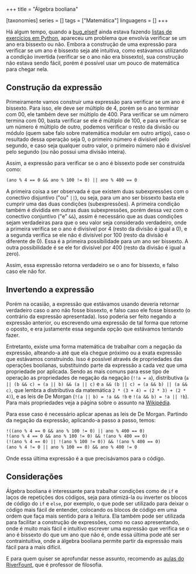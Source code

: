 +++
title = "Álgebra booliana"

[taxonomies]
series = []
tags = ["Matemática"]
linguagens = []
+++

Há algum tempo, quando a [bug_elseif](https://www.twitch.tv/bug_elseif) ainda estava fazendo [listas de exercícios em Python](https://wiki.python.org.br/ListaDeExercicios), apareceu um problema que envolvia verificar se um ano era bissexto ou não. Embora a construção de uma expressão para verificar se um ano é bissexto seja até intuitiva, como estávamos utilizando a condição invertida (verificar se o ano não era bissexto), sua construção não estava sendo fácil, porém é possível usar um pouco de matemática para chegar nela.

## Construção da expressão

Primeiramente vamos construir uma expressão para verificar se um ano é bissexto. Para isso, ele deve ser múltiplo de 4, porém se o ano terminar com 00, ele também deve ser múltiplo de 400. Para verificar se um número termina com 00, basta verificar se ele é múltiplo de 100, e para verificar se um número é múltiplo de outro, podemos verificar o resto da divisão ou módulo (quem sabe falo sobre matemática modular em outro artigo), caso o resultado dessa operação seja 0, o primeiro número é divisível pelo segundo, e caso seja qualquer outro valor, o primeiro número não é divisível pelo segundo (ou não possui uma divisão inteira).

Assim, a expressão para verificar se o ano é bissexto pode ser construída como:

```txt
(ano % 4 == 0 && ano % 100 != 0) || ano % 400 == 0
```

A primeira coisa a ser observada é que existem duas subexpressões com o conectivo disjuntivo ("ou" `||`), ou seja, para um ano ser bissexto basta ele cumprir uma das duas condições (subexpressões). A primeira condição também é dividida em outras duas subexpressões, porém dessa vez com o conectivo conjuntivo ("e" `&&`), assim é necessário que as duas condições sejam verdadeiras para que o seu valor seja considerado verdadeiro, onde a primeira verifica se o ano é divisível por 4 (resto da divisão é igual a 0), e a segunda verifica se ele não é divisível por 100 (resto da divisão é diferente de 0). Essa é a primeira possibilidade para um ano ser bissexto. A outra possibilidade é se ele for divisível por 400 (resto da divisão é igual a zero).

Assim, essa expressão retorna verdadeiro se o ano for bissexto, e falso caso ele não for.

## Invertendo a expressão

Porém na ocasião, a expressão que estávamos usando deveria retornar verdadeiro caso o ano não fosse bissexto, e falso caso ele fosse bissexto (o contrário da expressão apresentada). Isso poderia ser feito negando a expressão anterior, ou escrevendo uma expressão de tal forma que retorne o oposto, e era justamente essa segunda opção que estávamos tentando fazer.

Entretanto, existe uma forma matemática de trabalhar com a negação da expressão, alteando-a até que ela chegue próximo ou a exata expressão que estávamos construindo. Isso é possível através de propriedades das operações boolianas, substituindo parte da expressão a cada vez que uma propriedade por aplicada. Sendo as mais comuns para esse tipo de operação as propriedades de negação da negação (`!!a = a`), distributiva (`a || (b && c) = (a || b) && (a || c)` e `a && (b || c) = (a && b) || (a && c)`, que lembra a distributiva da matemática `2 * (3 + 4) = (2 * 3) + (2 * 4)`), e as leis de De Morgan (`!(a || b) = !a && !b` e `!(a && b) = !a || !b`). Para mais propriedades veja a página sobre o assunto na [Wikipédia](https://pt.wikipedia.org/wiki/Álgebra_booliana).

Para esse caso é necessário aplicar apenas as leis de De Morgan. Partindo da negação da expressão, aplicando-a passo a passo, temos:

```txt
!((ano % 4 == 0 && ano % 100 != 0) || ano % 400 == 0)
!(ano % 4 == 0 && ano % 100 != 0) && !(ano % 400 == 0)
(!(ano % 4 == 0) || !(ano % 100 != 0)) && !(ano % 400 == 0)
(ano % 4 != 0 || ano % 100 == 0) && ano % 400 != 0
```

Onde essa última expressão é a que precisávamos para o código.

## Considerações

Álgebra booliana é interessante para trabalhar condições como de `if` e laços de repetições dos códigos, seja para otimizá-la ou inverter os blocos de código do `if` e `else`, por exemplo, o que pode ser utilizado para deixar o código mais fácil de entender, colocando os blocos de código em uma ordem que faça mais sentido para a leitura. Ela também pode ser utilizada para facilitar a construção de expressões, como no caso apresentando, onde é muito mais fácil e intuitivo escrever uma expressão que verifica se o ano é bissexto do que um ano que não é, onde essa última pode até ser contraintuitiva, onde a álgebra booliana permite partir da expressão mais fácil para a mais difícil.

E para quem quiser se aprofundar nesse assunto, recomendo as [aulas do RiverFount](https://www.youtube.com/playlist?list=PL8iUCCJD339ezAJWqFaKriz_9tyBw6hE-), que é professor de filosofia.
